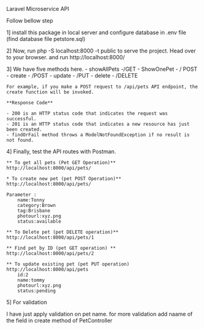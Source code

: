Laravel Microservice API

Follow bellow step

1] install this package in local server and configure database in .env file (find database file petstore.sql)

2] Now, run php -S localhost:8000 -t public to serve the project. Head over to your browser. and run http://localhost:8000/

3] We have five methods here.
	- showAllPets -/GET
	- ShowOnePet - / POST
	- create - /POST
	- update - /PUT
	- delete - /DELETE
	
	For example, if you make a POST request to /api/pets API endpoint, the create function will be invoked.
	
	**Response Code**
	
	- 200 is an HTTP status code that indicates the request was successful.
    - 201 is an HTTP status code that indicates a new resource has just been created.
    - findOrFail method throws a ModelNotFoundException if no result is not found.
4] Finally, test the API routes with Postman.

	** To get all pets (Pet GET Operation)**
	http://localhost:8000/api/pets/
	
	* To create new pet (pet POST Operation)**
	http://localhost:8000/api/pets/
	
	Parameter :
		name:Tonny
		category:Brown
		tag:Brisbane
		photourl:xyz.png
		status:available 
		
	** To Delete pet (pet DELETE operation)**
	http://localhost:8000/api/pets/1
	
	** Find pet by ID (pet GET operation) **
	http://localhost:8000/api/pets/2
	
	** To update existing pet (pet PUT operation)
	http://localhost:8000/api/pets
		id:2
		name:tommy
		photourl:xyz.png
		status:pending
		
5] For validation

I have just apply validation on pet name. 
for more validation add naame of the field in create method of PetController
	